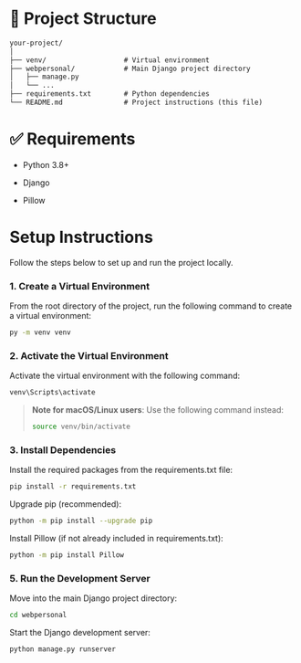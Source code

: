 # 📂 Project Structure
```markdown
your-project/
│
├── venv/                   # Virtual environment
├── webpersonal/            # Main Django project directory
│   ├── manage.py
│   └── ...
├── requirements.txt        # Python dependencies
└── README.md               # Project instructions (this file)
```
# ✅ Requirements
* Python 3.8+

* Django

* Pillow

# Setup Instructions
Follow the steps below to set up and run the project locally.

### 1. Create a Virtual Environment
From the root directory of the project, run the following command to create a virtual environment:
```bash
py -m venv venv
```

### 2. Activate the Virtual Environment
Activate the virtual environment with the following command:
```bash
venv\Scripts\activate
```
> **Note for macOS/Linux users**: Use the following command instead:
> ```bash
> source venv/bin/activate
> ```

### 3. Install Dependencies
Install the required packages from the requirements.txt file:
```bash
pip install -r requirements.txt
```
Upgrade pip (recommended):
```bash
python -m pip install --upgrade pip
```

Install Pillow (if not already included in requirements.txt):
```bash
python -m pip install Pillow
```
### 5. Run the Development Server
Move into the main Django project directory:
```bash
cd webpersonal
```
Start the Django development server:
```bash
python manage.py runserver
```
